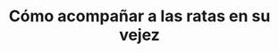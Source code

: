 ---
title: "Cómo acompañar a las ratas en su vejez"
description: "Cómo cuidar una rata vieja y/o enferma"
pubDate: "Jul 15 2022"
heroImage: "/images/roerto_viejito.jpg"
---